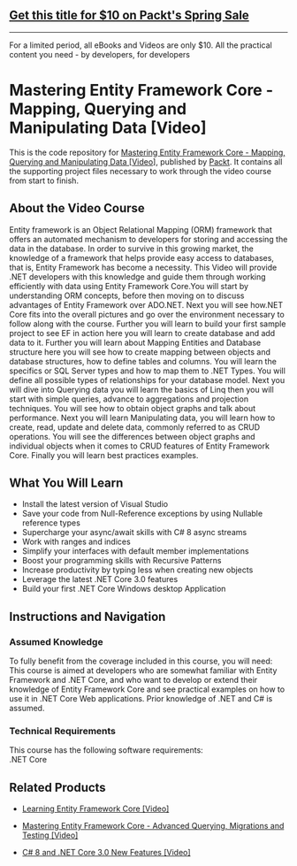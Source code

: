 ## [Get this title for $10 on Packt's Spring Sale](https://www.packt.com/V10249?utm_source=github&utm_medium=packt-github-repo&utm_campaign=spring_10_dollar_2022)
-----
For a limited period, all eBooks and Videos are only $10. All the practical content you need \- by developers, for developers

# Mastering Entity Framework Core - Mapping, Querying and Manipulating Data [Video]
This is the code repository for [Mastering Entity Framework Core - Mapping, Querying and Manipulating Data [Video]](https://www.packtpub.com/application-development/mastering-entity-framework-core-mapping-querying-manipulating-data-video?utm_source=github&utm_medium=repository&utm_campaign=9781788291651), published by [Packt](https://www.packtpub.com/?utm_source=github). It contains all the supporting project files necessary to work through the video course from start to finish.
## About the Video Course
Entity framework is an Object Relational Mapping (ORM) framework that offers an automated mechanism to developers for storing and accessing the data in the database. In order to survive in this growing market, the knowledge of a framework that helps provide easy access to databases, that is, Entity Framework has become a necessity. This Video will provide .NET developers with this knowledge and guide them through working efficiently with data using Entity Framework Core.You will start by understanding ORM concepts, before then moving on to discuss advantages of Entity Framework over ADO.NET. Next you will see how.NET Core fits into the overall pictures and go over the environment necessary to follow along with the course. Further you will learn to build your first sample project to see EF in action here you will learn to create database and add data to it. Further you will learn about Mapping Entities and Database structure here you will see how to create mapping between objects and database structures, how to define tables and columns. You will learn the specifics or SQL Server types and how to map them to .NET Types. You will define all possible types of relationships for your database model. Next you will dive into Querying data you will learn the basics of Linq then you will start with simple queries, advance to aggregations and projection techniques. You will see how to obtain object graphs and talk about performance. Next you will learn Manipulating data, you will learn how to create, read, update and delete data, commonly referred to as CRUD operations. You will see the differences between object graphs and individual objects when it comes to CRUD features of Entity Framework Core. Finally you will learn best practices examples.

<H2>What You Will Learn</H2>
<DIV class=book-info-will-learn-text>
<UL>
<LI>Install the latest version of Visual Studio 
<LI>Save your code from Null-Reference exceptions by using Nullable reference types 
<LI>Supercharge your async/await skills with C# 8 async streams 
<LI>Work with ranges and indices 
<LI>Simplify your interfaces with default member implementations 
<LI>Boost your programming skills with Recursive Patterns 
<LI>Increase productivity by typing less when creating new objects 
<LI>Leverage the latest .NET Core 3.0 features 
<LI>Build your first .NET Core Windows desktop Application </LI></UL></DIV>

## Instructions and Navigation
### Assumed Knowledge
To fully benefit from the coverage included in this course, you will need:<br/>
This course is aimed at developers who are somewhat familiar with Entity Framework and .NET Core, and who want to develop or extend their knowledge of Entity Framework Core and see practical examples on how to use it in .NET Core Web applications. Prior knowledge of .NET and C# is assumed.
### Technical Requirements
This course has the following software requirements:<br/>
.NET Core

## Related Products
* [Learning Entity Framework Core [Video]](https://www.packtpub.com/application-development/learning-entity-framework-core-video?utm_source=github&utm_medium=repository&utm_campaign=9781788628921)

* [Mastering Entity Framework Core - Advanced Querying, Migrations and Testing [Video]](https://www.packtpub.com/application-development/mastering-entity-framework-core-advanced-querying-techniques-migrations-and-testing?utm_source=github&utm_medium=repository&utm_campaign=9781788398527)

* [C# 8 and .NET Core 3.0 New Features [Video]](https://www.packtpub.com/application-development/c-8-and-net-core-30-new-features-video?utm_source=github&utm_medium=repository&utm_campaign=9781789806663)

